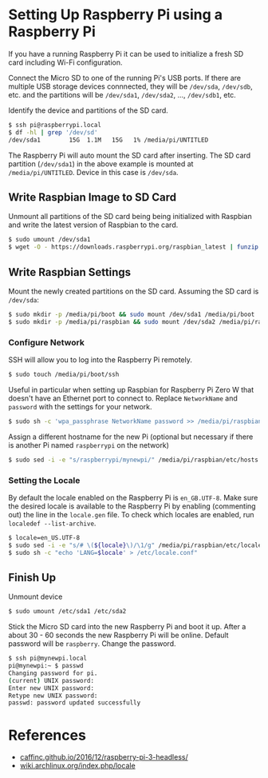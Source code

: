 # Setting Up Raspberry Pi using a Raspberry Pi
If you have a running Raspberry Pi it can be used to initialize a fresh SD card including Wi-Fi configuration.

Connect the Micro SD to one of the running Pi's USB ports. If there are multiple USB storage devices connnected, they will be `/dev/sda`, `/dev/sdb`, etc. and the partitions will be `/dev/sda1`, `/dev/sda2`, ..., `/dev/sdb1`, etc.

Identify the device and partitions of the SD card.
```bash
$ ssh pi@raspberrypi.local
$ df -hl | grep '/dev/sd'
/dev/sda1        15G  1.1M   15G   1% /media/pi/UNTITLED
```
The Raspberry Pi will auto mount the SD card after inserting.
The SD card partition (`/dev/sda1`) in the above example is mounted at `/media/pi/UNTITLED`. Device in this case is `/dev/sda`.

## Write Raspbian Image to SD Card
Unmount all partitions of the SD card being being initialized with Raspbian and write the latest version of Raspbian to the card.
```bash
$ sudo umount /dev/sda1
$ wget -O - https://downloads.raspberrypi.org/raspbian_latest | funzip | sudo dd of=/dev/sda bs=4096
```

## Write Raspbian Settings
Mount the newly created partitions on the SD card.
Assuming the SD card is `/dev/sda`:
```bash
$ sudo mkdir -p /media/pi/boot && sudo mount /dev/sda1 /media/pi/boot
$ sudo mkdir -p /media/pi/raspbian && sudo mount /dev/sda2 /media/pi/raspbian
```

### Configure Network
SSH will allow you to log into the Raspberry Pi remotely.
```bash
$ sudo touch /media/pi/boot/ssh
```
Useful in particular when setting up Raspbian for Raspberry Pi Zero W that doesn't have an Ethernet port to connect to. Replace `NetworkName` and `password` with the settings for your network.
```bash
$ sudo sh -c 'wpa_passphrase NetworkName password >> /media/pi/raspbian/etc/wpa_supplicant/wpa_supplicant.conf'
```
Assign a different hostname for the new Pi (optional but necessary if there is another Pi named `raspberrypi` on the network)
```bash
$ sudo sed -i -e "s/raspberrypi/mynewpi/" /media/pi/raspbian/etc/hosts /media/pi/raspbian/etc/hostname
```

### Setting the Locale
By default the locale enabled on the Raspberry Pi is `en_GB.UTF-8`. Make sure the desired locale is available to the Raspberry Pi by enabling (commenting out) the line in the `locale.gen` file. To check which locales are enabled, run `localedef --list-archive`.
```bash
$ locale=en_US.UTF-8
$ sudo sed -i -e "s/# \(${locale}\)/\1/g" /media/pi/raspbian/etc/locale.gen
$ sudo sh -c "echo 'LANG=$locale' > /etc/locale.conf"
```

## Finish Up
Unmount device
```bash
$ sudo umount /etc/sda1 /etc/sda2
```
Stick the Micro SD card into the new Raspberry Pi and boot it up. After a about 30 - 60 seconds the new Raspberry Pi will be online. Default password will be `raspberry`. Change the password.

```bash
$ ssh pi@mynewpi.local
pi@mynewpi:~ $ passwd 
Changing password for pi.
(current) UNIX password: 
Enter new UNIX password: 
Retype new UNIX password: 
passwd: password updated successfully
```

# References
* [caffinc.github.io/2016/12/raspberry-pi-3-headless/](https://caffinc.github.io/2016/12/raspberry-pi-3-headless/)
* [wiki.archlinux.org/index.php/locale](https://wiki.archlinux.org/index.php/locale)
